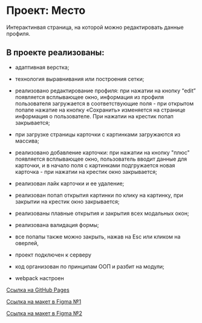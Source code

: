 # Проект: Место

Интерактинвая страница, на которой можно редактировать данные профиля.

## В проекте реализованы:
* адаптивная верстка;
* технология выравнивания или построения сетки;
* реализовано редактирование профиля: при нажатии на кнопку “edit” появляется всплывающее окно, информация из профиля пользователя загружается в соответствующие поля - при открытом попапе нажатие на кнопку «Сохранить» изменяется на странице информация о пользователе. При нажатии на крестик попап закрывается;
* при загрузке страницы карточки с картинками загружаются из массива;
* реализовано добавление карточки: при нажатии на кнопку "плюс" появляется всплывающее окно, пользователь вводит данные для карточки, и в начало поля с картинками подгружается новая карточка - при нажатии на крестик окно закрывается;
* реализован лайк карточки и ее удаление;
* реализован попап открытия картинки по клику на картинку, при закрытии на крестик окно закрывается;
* реализованы плавные открытия и закрытия всех модальных окон;
* реализована валидация формы;
* все попапы также можно закрыть, нажав на Esc или кликом на оверлей,
* проект подключен к серверу

* код организован по принципам ООП и разбит на модули;
* webpack настроен

[Ссылка на GitHub Pages](https://pollychu.github.io/mesto/)

[Ссылка на макет в Figma №1](https://www.figma.com/file/2cn9N9jSkmxD84oJik7xL7/JavaScript.-Sprint-4?node-id=0%3A1)

[Ссылка на макет в Figma №2](https://www.figma.com/file/bjyvbKKJN2naO0ucURl2Z0/JavaScript.-Sprint-5?node-id=0%3A1)




